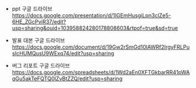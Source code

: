 - ppt 구글 드라이브
https://docs.google.com/presentation/d/1IGEmHusgiLpn3clZe5-6HE_ZGcPviR37/edit?usp=sharing&ouid=103958824280178808603&rtpof=true&sd=true

- 발표 대본 구글 드라이브
https://docs.google.com/document/d/19Gw2rSmGd10lAWRf2lrgyFRLPusIcHUMQusU9WExq74/edit?usp=sharing

- 버그 리포트 구글 드라이브
https://docs.google.com/spreadsheets/d/1Wd2aEn0XFTGkbarRR41pWAqGu5akTeFQTQ0lZvBtZZQ/edit?usp=sharing
